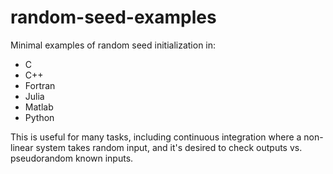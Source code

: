 # random-seed-examples

Minimal examples of random seed initialization in:

* C
* C++
* Fortran
* Julia
* Matlab
* Python

This is useful for many tasks, including continuous integration where a non-linear system takes random input, and it's desired to check outputs vs. pseudorandom known inputs.
